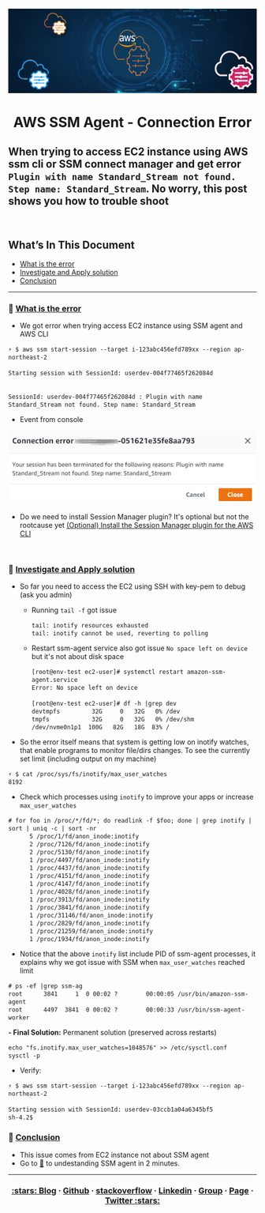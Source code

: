 <p align="center">
  <a href="https://dev.to/vumdao">
    <img alt="AWS SSM Agent - Connection Error" src="https://github.com/vumdao/ssm-agent/blob/master/troubleshoot/img/cover.jpg?raw=true" width="700" />
  </a>
</p>
<h1 align="center">
  <div><b>AWS SSM Agent - Connection Error</b></div>
</h1>

## **When trying to access EC2 instance using AWS ssm cli or SSM connect manager and get error `Plugin with name Standard_Stream not found. Step name: Standard_Stream`. No worry, this post shows you how to trouble shoot**

<br>

## What’s In This Document
- [What is the error](#-What-is-the-error)
- [Investigate and Apply solution](#-Investigate-and-Apply-solution)
- [Conclusion](#-Conclusion)

---

### 🚀 **[What is the error](#-What-is-the-error)**


- We got error when trying access EC2 instance using SSM agent and AWS CLI 

```
⚡ $ aws ssm start-session --target i-123abc456efd789xx --region ap-northeast-2

Starting session with SessionId: userdev-004f77465f262084d


SessionId: userdev-004f77465f262084d : Plugin with name Standard_Stream not found. Step name: Standard_Stream
```

- Event from console

![Alt-text](https://github.com/vumdao/ssm-agent/blob/master/troubleshoot/img/error.png?raw=true)

- Do we need to install Session Manager plugin? It's optional but not the rootcause yet
[(Optional) Install the Session Manager plugin for the AWS CLI](https://docs.aws.amazon.com/systems-manager/latest/userguide/session-manager-working-with-install-plugin.html)

</br>

### 🚀 **[Investigate and Apply solution](#-Investigate-and-Apply-solution)**

- So far you need to access the EC2 using SSH with key-pem to debug (ask you admin)

    - Running `tail -f` got issue

        ```
        tail: inotify resources exhausted
        tail: inotify cannot be used, reverting to polling
        ```

    - Restart ssm-agent service also got issue `No space left on device` but it's not about disk space

        ```
        [root@env-test ec2-user]# systemctl restart amazon-ssm-agent.service
        Error: No space left on device

        [root@env-test ec2-user]# df -h |grep dev
        devtmpfs         32G     0   32G   0% /dev
        tmpfs            32G     0   32G   0% /dev/shm
        /dev/nvme0n1p1  100G   82G   18G  83% /
        ```

- So the error itself means that system is getting low on inotify watches, that enable programs to monitor file/dirs changes. To see the currently set limit (including output on my machine)

```
⚡ $ cat /proc/sys/fs/inotify/max_user_watches
8192
```

- Check which processes using `inotify` to improve your apps or increase `max_user_watches`

```
# for foo in /proc/*/fd/*; do readlink -f $foo; done | grep inotify | sort | uniq -c | sort -nr
      5 /proc/1/fd/anon_inode:inotify
      2 /proc/7126/fd/anon_inode:inotify
      2 /proc/5130/fd/anon_inode:inotify
      1 /proc/4497/fd/anon_inode:inotify
      1 /proc/4437/fd/anon_inode:inotify
      1 /proc/4151/fd/anon_inode:inotify
      1 /proc/4147/fd/anon_inode:inotify
      1 /proc/4028/fd/anon_inode:inotify
      1 /proc/3913/fd/anon_inode:inotify
      1 /proc/3841/fd/anon_inode:inotify
      1 /proc/31146/fd/anon_inode:inotify
      1 /proc/2829/fd/anon_inode:inotify
      1 /proc/21259/fd/anon_inode:inotify
      1 /proc/1934/fd/anon_inode:inotify
```

- Notice that the above `inotify` list include PID of ssm-agent processes, it explains why we got issue with SSM when `max_user_watches` reached limit

```
# ps -ef |grep ssm-ag
root      3841     1  0 00:02 ?        00:00:05 /usr/bin/amazon-ssm-agent
root      4497  3841  0 00:02 ?        00:00:33 /usr/bin/ssm-agent-worker
```

**- Final Solution:** Permanent solution (preserved across restarts)

```
echo "fs.inotify.max_user_watches=1048576" >> /etc/sysctl.conf
sysctl -p
```

- Verify:

```
⚡ $ aws ssm start-session --target i-123abc456efd789xx --region ap-northeast-2

Starting session with SessionId: userdev-03ccb1a04a6345bf5
sh-4.2$
```

### 🚀 **[Conclusion](#-Conclusion)**
- This issue comes from EC2 instance not about SSM agent
- Go to [🔗](https://dev.to/vumdao/understand-amazon-ssm-agent-in-2-minutes-1363) to undestanding SSM agent in 2 minutes.


---


<h3 align="center">
  <a href="https://dev.to/vumdao">:stars: Blog</a>
  <span> · </span>
  <a href="https://github.com/vumdao/aws-eks-the-hard-way/blob/master/autoscaling">Github</a>
  <span> · </span>
  <a href="https://stackoverflow.com/users/11430272/vumdao">stackoverflow</a>
  <span> · </span>
  <a href="https://www.linkedin.com/in/vu-dao-9280ab43/">Linkedin</a>
  <span> · </span>
  <a href="https://www.linkedin.com/groups/12488649/">Group</a>
  <span> · </span>
  <a href="https://www.facebook.com/CloudOpz-104917804863956">Page</a>
  <span> · </span>
  <a href="https://twitter.com/VuDao81124667">Twitter :stars:</a>
</h3>
